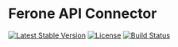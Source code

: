 # Ferone API Connector

[![Latest Stable Version](https://poser.pugx.org/suare-su/suare-ferone_api_connector/v/stable.png)](https://packagist.org/packages/suare-su/suare-ferone_api_connector)
[![License](https://poser.pugx.org/suare-su/suare-ferone_api_connector/license.svg)](https://packagist.org/packages/suare-su/suare-ferone_api_connector)
[![Build Status](https://github.com/suare-su/suare-ferone_api_connector/workflows/ferone_api_connector/badge.svg)](https://github.com/suare-su/suare-ferone_api_connector/actions?query=workflow%3A%22ferone_api_connector%22)